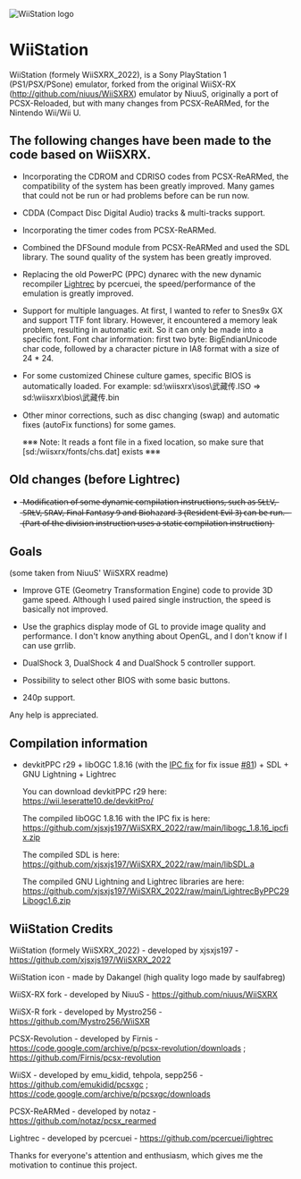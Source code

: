![WiiStation logo](https://github.com/xjsxjs197/WiiSXRX_2022/raw/main/logo.png)

# WiiStation

WiiStation (formely WiiSXRX_2022), is a Sony PlayStation 1 (PS1/PSX/PSone) emulator, forked from the original WiiSX-RX (http://github.com/niuus/WiiSXRX) emulator by NiuuS, originally a port of PCSX-Reloaded, but with many changes from PCSX-ReARMed, for the Nintendo Wii/Wii U.

## The following changes have been made to the code based on WiiSXRX.

* Incorporating the CDROM and CDRISO codes from PCSX-ReARMed, the compatibility of the system has been greatly improved.
  Many games that could not be run or had problems before can be run now.

* CDDA (Compact Disc Digital Audio) tracks & multi-tracks support.

* Incorporating the timer codes from PCSX-ReARMed.

* Combined the DFSound module from PCSX-ReARMed and used the SDL library.
  The sound quality of the system has been greatly improved.

* Replacing the old PowerPC (PPC) dynarec with the new dynamic recompiler [Lightrec](https://github.com/pcercuei/lightrec) by pcercuei, the speed/performance of the emulation is greatly improved.

* Support for multiple languages.
  At first, I wanted to refer to Snes9x GX and support TTF font library.
  However, it encountered a memory leak problem, resulting in automatic exit.
  So it can only be made into a specific font.
  Font char information: first two byte: BigEndianUnicode char code, followed by a character picture in IA8 format with a size of 24 * 24.

* For some customized Chinese culture games, specific BIOS is automatically loaded.
  For example:  sd:\wiisxrx\isos\武藏传.ISO => sd:\wiisxrx\bios\武藏传.bin

* Other minor corrections, such as disc changing (swap) and automatic fixes (autoFix functions) for some games.

  ※※※ Note: It reads a font file in a fixed location, so make sure that [sd:/wiisxrx/fonts/chs.dat] exists ※※※
  
## Old changes (before Lightrec)

* ̶M̶o̶d̶i̶f̶i̶c̶a̶t̶i̶o̶n̶ ̶o̶f̶ ̶s̶o̶m̶e̶ ̶d̶y̶n̶a̶m̶i̶c̶ ̶c̶o̶m̶p̶i̶l̶a̶t̶i̶o̶n̶ ̶i̶n̶s̶t̶r̶u̶c̶t̶i̶o̶n̶s̶,̶ ̶s̶u̶c̶h̶ ̶a̶s̶ ̶S̶L̶L̶V̶,̶ ̶S̶R̶L̶V̶,̶ ̶S̶R̶A̶V̶,̶ ̶F̶i̶n̶a̶l̶ ̶F̶a̶n̶t̶a̶s̶y̶ ̶9̶ ̶a̶n̶d̶ ̶B̶i̶o̶h̶a̶z̶a̶r̶d̶ ̶3̶ ̶(̶R̶e̶s̶i̶d̶e̶n̶t̶ ̶E̶v̶i̶l̶ ̶3̶)̶ ̶c̶a̶n̶ ̶b̶e̶ ̶r̶u̶n̶.̶
̶ ̶ ̶(̶P̶a̶r̶t̶ ̶o̶f̶ ̶t̶h̶e̶ ̶d̶i̶v̶i̶s̶i̶o̶n̶ ̶i̶n̶s̶t̶r̶u̶c̶t̶i̶o̶n̶ ̶u̶s̶e̶s̶ ̶a̶ ̶s̶t̶a̶t̶i̶c̶ ̶c̶o̶m̶p̶i̶l̶a̶t̶i̶o̶n̶ ̶i̶n̶s̶t̶r̶u̶c̶t̶i̶o̶n̶)̶

## Goals

(some taken from NiuuS' WiiSXRX readme)

* Improve GTE (Geometry Transformation Engine) code to provide 3D game speed.
  Although I used paired single instruction, the speed is basically not improved.

* Use the graphics display mode of GL to provide image quality and performance.
  I don't know anything about OpenGL, and I don't know if I can use grrlib.

* DualShock 3, DualShock 4 and DualShock 5 controller support.

* Possibility to select other BIOS with some basic buttons.

* 240p support.

Any help is appreciated.

## Compilation information

* devkitPPC r29 + libOGC 1.8.16 (with the [IPC fix](https://github.com/devkitPro/libogc/commit/d91c59aaf37e54056af38d1244da0c5e28fabace) for fix issue [#81](https://github.com/xjsxjs197/WiiSXRX_2022/issues/81)) + SDL + GNU Lightning + Lightrec

  You can download devkitPPC r29 here: https://wii.leseratte10.de/devkitPro/

  The compiled libOGC 1.8.16 with the IPC fix is here: https://github.com/xjsxjs197/WiiSXRX_2022/raw/main/libogc_1.8.16_ipcfix.zip

  The compiled SDL is here: https://github.com/xjsxjs197/WiiSXRX_2022/raw/main/libSDL.a
  
  The compiled GNU Lightning and Lightrec libraries are here: https://github.com/xjsxjs197/WiiSXRX_2022/raw/main/LightrecByPPC29Libogc1.6.zip

## WiiStation Credits

WiiStation (formely WiiSXRX_2022) - developed by xjsxjs197 - https://github.com/xjsxjs197/WiiSXRX_2022

WiiStation icon - made by Dakangel (high quality logo made by saulfabreg)

WiiSX-RX fork - developed by NiuuS - https://github.com/niuus/WiiSXRX

WiiSX-R fork - developed by Mystro256 - https://github.com/Mystro256/WiiSXR

PCSX-Revolution - developed by Firnis - https://code.google.com/archive/p/pcsx-revolution/downloads ; https://github.com/Firnis/pcsx-revolution

WiiSX - developed by emu_kidid, tehpola, sepp256 - https://github.com/emukidid/pcsxgc ; https://code.google.com/archive/p/pcsxgc/downloads

PCSX-ReARMed - developed by notaz - https://github.com/notaz/pcsx_rearmed

Lightrec - developed by pcercuei - https://github.com/pcercuei/lightrec

Thanks for everyone's attention and enthusiasm, which gives me the motivation to continue this project.
